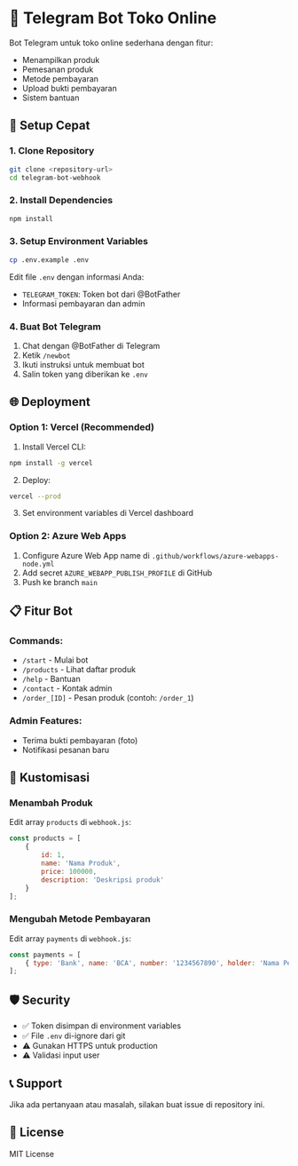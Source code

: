 # 🤖 Telegram Bot Toko Online

Bot Telegram untuk toko online sederhana dengan fitur:
- Menampilkan produk
- Pemesanan produk
- Metode pembayaran
- Upload bukti pembayaran
- Sistem bantuan

## 🚀 Setup Cepat

### 1. Clone Repository
```bash
git clone <repository-url>
cd telegram-bot-webhook
```

### 2. Install Dependencies
```bash
npm install
```

### 3. Setup Environment Variables
```bash
cp .env.example .env
```

Edit file `.env` dengan informasi Anda:
- `TELEGRAM_TOKEN`: Token bot dari @BotFather
- Informasi pembayaran dan admin

### 4. Buat Bot Telegram
1. Chat dengan @BotFather di Telegram
2. Ketik `/newbot`
3. Ikuti instruksi untuk membuat bot
4. Salin token yang diberikan ke `.env`

## 🌐 Deployment

### Option 1: Vercel (Recommended)
1. Install Vercel CLI:
```bash
npm install -g vercel
```

2. Deploy:
```bash
vercel --prod
```

3. Set environment variables di Vercel dashboard

### Option 2: Azure Web Apps
1. Configure Azure Web App name di `.github/workflows/azure-webapps-node.yml`
2. Add secret `AZURE_WEBAPP_PUBLISH_PROFILE` di GitHub
3. Push ke branch `main`

## 📋 Fitur Bot

### Commands:
- `/start` - Mulai bot
- `/products` - Lihat daftar produk
- `/help` - Bantuan
- `/contact` - Kontak admin
- `/order_[ID]` - Pesan produk (contoh: `/order_1`)

### Admin Features:
- Terima bukti pembayaran (foto)
- Notifikasi pesanan baru

## 🔧 Kustomisasi

### Menambah Produk
Edit array `products` di `webhook.js`:
```javascript
const products = [
    {
        id: 1,
        name: 'Nama Produk',
        price: 100000,
        description: 'Deskripsi produk'
    }
];
```

### Mengubah Metode Pembayaran
Edit array `payments` di `webhook.js`:
```javascript
const payments = [
    { type: 'Bank', name: 'BCA', number: '1234567890', holder: 'Nama Pemilik' }
];
```

## 🛡️ Security

- ✅ Token disimpan di environment variables
- ✅ File `.env` di-ignore dari git
- ⚠️ Gunakan HTTPS untuk production
- ⚠️ Validasi input user

## 📞 Support

Jika ada pertanyaan atau masalah, silakan buat issue di repository ini.

## 📝 License

MIT License